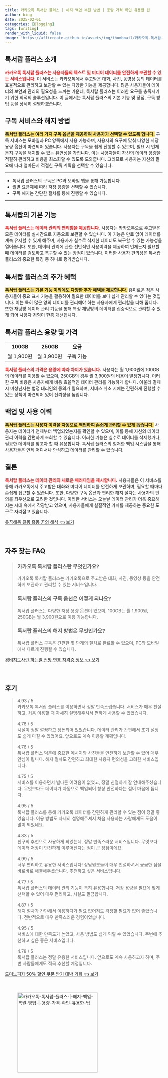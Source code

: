 ```yaml
---
title: 카카오톡 톡서랍 플러스 | 해지 백업 복원 방법 | 용량 가격 확인 유용한 팁
author: bing
date: 2025-02-01
categories: [Blogging]
tags: [writing]
render_with_liquid: false
image: 'https://afficreate.github.io/assets/img/thumbnail/카카오톡-톡서랍-플러스-|-해지-백업-복원-방법-|-용량-가격-확인-유용한-팁.webp'
---
```



<h2 id='톡서랍 플러스 소개'>톡서랍 플러스 소개</h2>

<p><b><span style="color: #ee2323;">카카오톡 톡서랍 플러스는 사용자들의 텍스트 및 미디어 데이터를 안전하게 보관할 수 있는 서비스입니다.</span></b> 이 서비스는 카카오톡에서 주고받은 대화, 사진, 동영상 등의 데이터를 효율적으로 관리하고 보관할 수 있는 다양한 기능을 제공합니다. 많은 사용자들이 데이터의 보안과 관리의 필요성을 느끼는 가운데, 톡서랍 플러스는 이러한 요구를 충족시키기 위한 최적의 솔루션입니다. 이 글에서는 톡서랍 플러스의 기본 기능 및 장점, 구독 방법 등을 상세히 설명하겠습니다.</p>

<h2 id='구독 서비스와 해지 방법'>구독 서비스와 해지 방법</h2>

<p><b><span style="background-color: #ffe066;">톡서랍 플러스는 여러 가지 구독 옵션을 제공하여 사용자가 선택할 수 있도록 합니다.</span></b> 구독 서비스는 모바일과 PC 양쪽에서 사용 가능하며, 사용자의 요구에 맞춰 다양한 저장 용량 옵션이 마련되어 있습니다. 사용자는 구독을 쉽게 진행할 수 있으며, 필요 시 언제든지 구독을 해지할 수 있는 유연성을 가집니다. 이는 사용자들이 자신의 데이터 용량을 적절히 관리하고 비용을 최소화할 수 있도록 도와줍니다. 그러므로 사용자는 자신의 필요에 따라 얼마든지 적절한 구독 계획을 선택할 수 있습니다.</p>

<hr />

<ul>
    <li>톡서랍 플러스의 구독은 PC와 모바일 앱을 통해 가능합니다.</li>
    <li>월별 요금제에 따라 저장 용량을 선택할 수 있습니다.</li>
    <li>구독 해지는 간단한 절차를 통해 진행할 수 있습니다.</li>
</ul>

<hr />

<h2 id='톡서랍의 기본 기능'>톡서랍의 기본 기능</h2>

<p><b><span style="color: #ee2323;">톡서랍 플러스는 데이터 관리의 편리함을 제공합니다.</span></b> 사용자는 카카오톡으로 주고받은 모든 데이터를 실시간으로 자동으로 보관할 수 있습니다. 이 기능은 만료 없이 데이터를 계속 유지할 수 있게 해주며, 사용자가 실수로 삭제한 데이터도 복구할 수 있는 가능성을 열어줍니다. 또한, 데이터 관리에 관한 전반적인 사용이력을 제공하여 언제든지 필요할 때 데이터를 검토하고 복구할 수 있는 장점이 있습니다. 이러한 사용자 편의성은 톡서랍 플러스의 중요한 특징 중 하나로 평가받습니다.</p>

<h2 id='톡서랍 플러스의 추가 혜택'>톡서랍 플러스의 추가 혜택</h2>

<p><b><span style="background-color: #ffe066;">톡서랍 플러스는 기본 기능 이외에도 다양한 추가 혜택을 제공합니다.</span></b> 흥미로운 점은 사용자들이 중요 표시 기능을 활용하여 필요한 데이터를 보다 쉽게 관리할 수 있다는 것입니다. 이는 특히 많은 양의 데이터를 관리해야 하는 사용자에게 편리함을 더해 줍니다. 또한 채팅방 데이터 관리 기능을 통해 특정 채팅방의 데이터를 집중적으로 관리할 수 있게 되어 사용자 경험이 한층 개선됩니다.</p>

<h2 id='톡서랍 플러스 용량 및 가격'>톡서랍 플러스 용량 및 가격</h2>

<table>
    <tr>
        <td style="text-align: center; height: 17px;"><b>100GB</b></td>
        <td style="text-align: center; height: 17px;"><b>250GB</b></td>
        <td style="text-align: center; height: 17px;"><b>요금</b></td>
    </tr>
    <tr>
        <td style="text-align: center; height: 17px;">월 1,900원</td>
        <td style="text-align: center; height: 17px;">월 3,900원</td>
        <td style="text-align: center; height: 17px;">구독 가능</td>
    </tr>
</table>

<p><b><span style="color: #ee2323;">톡서랍 플러스의 가격은 용량에 따라 차이가 있습니다.</span></b> 사용자는 월 1,900원에 100GB의 데이터를 이용할 수 있으며, 250GB의 경우 월 3,900원의 비용이 발생합니다. 이러한 구독 비용은 사용자에게 비용 효율적인 데이터 관리를 가능하게 합니다. 아울러 결제 시 미성년자는 법정 대리인의 동의가 필요하며, 서비스 취소 시에는 간편하게 진행할 수 있는 정책이 마련되어 있어 신뢰성을 높입니다.</p>

<h2 id='백업 및 사용 이력'>백업 및 사용 이력</h2>

<p><b><span style="background-color: #ffe066;">톡서랍 플러스는 사용자 이력을 자동으로 백업하여 손쉽게 관리할 수 있게 돕습니다.</span></b> 사용자는 데이터가 언제부터 백업되었는지를 확인할 수 있으며, 이를 통해 자신의 데이터 관리 이력을 간편하게 조회할 수 있습니다. 이러한 기능은 실수로 데이터를 삭제했거나, 필요한 데이터를 찾고자 할 때 유용합니다. 톡서랍 플러스의 철저한 백업 시스템을 통해 사용자들은 언제 어디서나 안심하고 데이터를 관리할 수 있습니다.</p>

<h2 id='결론'>결론</h2>

<p><b><span style="color: #ee2323;">톡서랍 플러스는 데이터 관리의 새로운 패러다임을 제시합니다.</span></b> 사용자들은 이 서비스를 통해 카카오톡에서 주고받은 대화와 미디어 데이터를 안전하게 보관하며, 필요할 때마다 손쉽게 접근할 수 있습니다. 또한, 다양한 구독 옵션과 편리한 해지 절차는 사용자의 편의를 최우선으로 고려한 것입니다. 이러한 서비스는 오늘날 데이터 관리가 더욱 중요해지는 시대 속에서 각광받고 있으며, 사용자들에게 실질적인 가치를 제공하는 중요한 도구로 자리잡고 있습니다.</p>


<p><a class="click-button" title="옷꿈해몽 길몽 흉몽 꿈의 해석" href="https://afficreate.github.io/posts/%EC%98%B7%EA%BF%88%ED%95%B4%EB%AA%BD-%EA%B8%B8%EB%AA%BD-%ED%9D%89%EB%AA%BD-%EA%BF%88%EC%9D%98-%ED%95%B4%EC%84%9D/" rel="dofollow">옷꿈해몽 길몽 흉몽 꿈의 해석 👈 보기</a></p><br>
<h2 id='자주_찾는_FAQ'>자주 찾는 FAQ</h2>
<div itemscope="" itemtype="https://schema.org/FAQPage"> 
<blockquote> 
<div itemscope="" itemprop="mainEntity" itemtype="https://schema.org/Question"> 
<h3 itemprop="name">카카오톡 톡서랍 플러스란 무엇인가요?</h3> 
<div itemscope="" itemprop="acceptedAnswer" itemtype="https://schema.org/Answer"> 
<span itemprop="text"> 
<p>카카오톡 톡서랍 플러스는 카카오톡으로 주고받은 대화, 사진, 동영상 등을 안전하게 보관하고 관리할 수 있는 서비스입니다.</p> 
</span> 
</div> 
</div> 

<div itemscope="" itemprop="mainEntity" itemtype="https://schema.org/Question"> 
<h3 itemprop="name">톡서랍 플러스의 구독 옵션은 어떻게 되나요?</h3> 
<div itemscope="" itemprop="acceptedAnswer" itemtype="https://schema.org/Answer"> 
<span itemprop="text"> 
<p>톡서랍 플러스는 다양한 저장 용량 옵션이 있으며, 100GB는 월 1,900원, 250GB는 월 3,900원으로 이용 가능합니다.</p> 
</span> 
</div> 
</div> 

<div itemscope="" itemprop="mainEntity" itemtype="https://schema.org/Question"> 
<h3 itemprop="name">톡서랍 플러스의 해지 방법은 무엇인가요?</h3> 
<div itemscope="" itemprop="acceptedAnswer" itemtype="https://schema.org/Answer"> 
<span itemprop="text"> 
<p>톡서랍 플러스 구독은 간편한 몇 단계의 절차로 완료할 수 있으며, PC와 모바일에서 다르게 진행될 수 있습니다.</p> 
</span> 
</div> 
</div> 
</blockquote> 
</div>
<p><a class="click-button" title="경비지도사란 하는일 전망 연봉 자격증 정보" href="https://afficreate.github.io/posts/%EA%B2%BD%EB%B9%84%EC%A7%80%EB%8F%84%EC%82%AC%EB%9E%80-%ED%95%98%EB%8A%94%EC%9D%BC-%EC%A0%84%EB%A7%9D-%EC%97%B0%EB%B4%89-%EC%9E%90%EA%B2%A9%EC%A6%9D-%EC%A0%95%EB%B3%B4/" rel="dofollow">경비지도사란 하는일 전망 연봉 자격증 정보 👈 보기</a></p><br>
<h2 id='후기'>후기</h2>
<div itemscope itemtype="https://schema.org/Product">
  <blockquote>
  <div itemprop="review" itemscope itemtype="https://schema.org/Review">
      <div itemprop="reviewRating" itemscope itemtype="https://schema.org/Rating"> <span itemprop="ratingValue">4.93</span> / <span itemprop="bestRating">5</span> </div>
      <span itemprop="reviewBody">카카오톡 톡서랍 플러스를 이용하면서 정말 만족스럽습니다. 서비스가 매우 친절하고, 처음 이용할 때 자세히 설명해주셔서 편하게 사용할 수 있었습니다.</span>
  </div>
  <br>
  <div itemprop="review" itemscope itemtype="https://schema.org/Review">
      <div itemprop="reviewRating" itemscope itemtype="https://schema.org/Rating"> <span itemprop="ratingValue">4.76</span> / <span itemprop="bestRating">5</span> </div>
      <span itemprop="reviewBody">시설이 정말 깔끔하고 정돈되어 있었습니다. 데이터 관리가 간편해서 초기 설정도 쉽게 마칠 수 있었어요. 앞으로도 계속 이용할 계획입니다.</span>
  </div>
  <br>
  <div itemprop="review" itemscope itemtype="https://schema.org/Review">
      <div itemprop="reviewRating" itemscope itemtype="https://schema.org/Rating"> <span itemprop="ratingValue">4.76</span> / <span itemprop="bestRating">5</span> </div>
      <span itemprop="reviewBody">톡서랍 플러스 덕분에 중요한 메시지와 사진들을 안전하게 보관할 수 있어 매우 안심이 됩니다. 해지 절차도 간편하고 최대한 사용자 편의성을 고려한 서비스입니다.</span>
  </div>
  <br>
  <div itemprop="review" itemscope itemtype="https://schema.org/Review">
      <div itemprop="reviewRating" itemscope itemtype="https://schema.org/Rating"> <span itemprop="ratingValue">4.75</span> / <span itemprop="bestRating">5</span> </div>
      <span itemprop="reviewBody">서비스를 이용하면서 별다른 어려움이 없었고, 정말 친절하게 잘 안내해주셨습니다. 무엇보다도 데이터가 자동으로 백업되어 항상 안전하다는 점이 마음에 듭니다.</span>
  </div>
  <br>
  <div itemprop="review" itemscope itemtype="https://schema.org/Review">
      <div itemprop="reviewRating" itemscope itemtype="https://schema.org/Rating"> <span itemprop="ratingValue">4.95</span> / <span itemprop="bestRating">5</span> </div>
      <span itemprop="reviewBody">톡서랍 플러스를 통해 카카오톡 데이터를 간편하게 관리할 수 있는 점이 정말 좋았습니다. 이용 방법도 자세히 설명해주셔서 처음 사용하는 사람에게도 도움이 많이 되었네요.</span>
  </div>
  <br>
  <div itemprop="review" itemscope itemtype="https://schema.org/Review">
      <div itemprop="reviewRating" itemscope itemtype="https://schema.org/Rating"> <span itemprop="ratingValue">4.83</span> / <span itemprop="bestRating">5</span> </div>
      <span itemprop="reviewBody">친구의 추천으로 사용하게 되었는데, 정말 만족스러운 서비스입니다. 무엇보다 데이터 저장이 안전하게 이루어진다는 점이 큰 장점이에요.</span>
  </div>
  <br>
  <div itemprop="review" itemscope itemtype="https://schema.org/Review">
      <div itemprop="reviewRating" itemscope itemtype="https://schema.org/Rating"> <span itemprop="ratingValue">4.99</span> / <span itemprop="bestRating">5</span> </div>
      <span itemprop="reviewBody">너무 편리하고 유용한 서비스입니다! 상담원분들이 매우 친절하셔서 궁금한 점을 바로바로 해결해주셨습니다. 추천하고 싶은 서비스입니다.</span>
  </div>
  <br>
  <div itemprop="review" itemscope itemtype="https://schema.org/Review">
      <div itemprop="reviewRating" itemscope itemtype="https://schema.org/Rating"> <span itemprop="ratingValue">4.77</span> / <span itemprop="bestRating">5</span> </div>
      <span itemprop="reviewBody">톡서랍 플러스의 데이터 관리 기능이 특히 유용합니다. 저장 용량을 필요에 맞게 선택할 수 있어 매우 편리하고, 시설도 깔끔합니다.</span>
  </div>
  <br>
  <div itemprop="review" itemscope itemtype="https://schema.org/Review">
      <div itemprop="reviewRating" itemscope itemtype="https://schema.org/Rating"> <span itemprop="ratingValue">4.87</span> / <span itemprop="bestRating">5</span> </div>
      <span itemprop="reviewBody">해지 절차가 간단해서 이용하다가 필요 없어져도 걱정할 필요가 없어 좋았습니다. 전반적으로 매우 만족스러운 경험이었습니다.</span>
  </div>
  <br>
  <div itemprop="review" itemscope itemtype="https://schema.org/Review">
      <div itemprop="reviewRating" itemscope itemtype="https://schema.org/Rating"> <span itemprop="ratingValue">4.95</span> / <span itemprop="bestRating">5</span> </div>
      <span itemprop="reviewBody">서비스에 대한 만족도가 높았고, 사용 방법도 쉽게 익힐 수 있었습니다. 주변에 추천하고 싶은 좋은 서비스입니다.</span>
  </div>
  <br>
  <div itemprop="review" itemscope itemtype="https://schema.org/Review">
      <div itemprop="reviewRating" itemscope itemtype="https://schema.org/Rating"> <span itemprop="ratingValue">4.78</span> / <span itemprop="bestRating">5</span> </div>
      <span itemprop="reviewBody">톡서랍 플러스는 정말 유용한 서비스입니다. 앞으로도 계속 사용하고자 하며, 주변 사람들에게도 적극 추천할 예정입니다.</span>
  </div>
  </blockquote>
</div>
<p><a class="click-button" title="도미노피자 50% 할인 쿠폰 받기 대박 기회" href="https://afficreate.github.io/posts/%EB%8F%84%EB%AF%B8%EB%85%B8%ED%94%BC%EC%9E%90-50-%ED%95%A0%EC%9D%B8-%EC%BF%A0%ED%8F%B0-%EB%B0%9B%EA%B8%B0-%EB%8C%80%EB%B0%95-%EA%B8%B0%ED%9A%8C/" rel="dofollow">도미노피자 50% 할인 쿠폰 받기 대박 기회 👈 보기</a></p><br>
<figure class="image"><img src="https://afficreate.github.io/assets/img/thumbnail/카카오톡-톡서랍-플러스-|-해지-백업-복원-방법-|-용량-가격-확인-유용한-팁.webp" alt="카카오톡-톡서랍-플러스-|-해지-백업-복원-방법-|-용량-가격-확인-유용한-팁" width="256" height="256"></figure>
